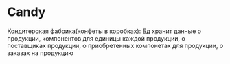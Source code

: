 # Candy
Кондитерская фабрика(конфеты в коробках):
    Бд хранит данные о продукции, компонентов для единицы каждой продукции, 
    о поставщиках продукции, о приобретенных компонетах для продукции,
    о заказах на продукцию